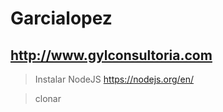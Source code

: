 # Garcialopez
## http://www.gylconsultoria.com


> Instalar NodeJS https://nodejs.org/en/

> clonar
